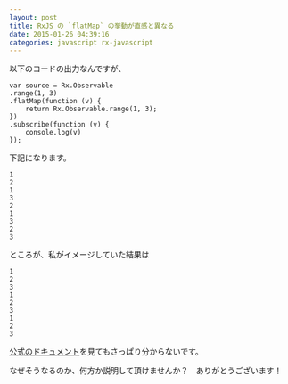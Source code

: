 ```yaml
---
layout: post
title: RxJS の `flatMap` の挙動が直感と異なる
date: 2015-01-26 04:39:16
categories: javascript rx-javascript
---
```

<p>以下のコードの出力なんですが、</p>

<pre><code>var source = Rx.Observable
.range(1, 3)
.flatMap(function (v) {
    return Rx.Observable.range(1, 3);
})
.subscribe(function (v) {
    console.log(v)
});
</code></pre>

<p>下記になります。</p>

<pre><code>1
2
1
3
2
1
3
2
3
</code></pre>

<p>ところが、私がイメージしていた結果は</p>

<pre><code>1
2
3
1
2
3
1
2
3
</code></pre>

<p><a href="https://github.com/Reactive-Extensions/RxJS/blob/master/doc/api/core/operators/selectmany.md" rel="nofollow">公式のドキュメント</a>を見てもさっぱり分からないです。</p>

<p>なぜそうなるのか、何方か説明して頂けませんか？　ありがとうございます！</p>
